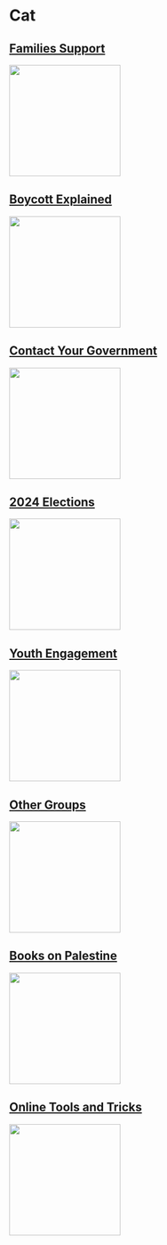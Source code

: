 # Cat

## [Families Support](../../../Families)
<img src="../../../Families/blob/main/SocialPreviewImage.jpg" width="200"/>

## [Boycott Explained](../../../Boycott)
<img src="../../../Boycott/blob/main/SocialPreviewImage.jpg" width="200"/>

## [Contact Your Government](../../../Contact-Your-Government)
<img src="../../../Contact-Your-Government/blob/main/SocialPreviewImage.jpg" width="200"/>

## [2024 Elections](../../../2024-Elections)
<img src="../../../2024-Elections/blob/main/SocialPreviewImage.jpg" width="200"/>

## [Youth Engagement](../../../Youth-Engagement)
<img src="../../../Youth-Engagement/blob/main/SocialPreviewImage.jpg" width="200"/>

## [Other Groups](../../../OtherGroups)
<img src="../../../OtherGroups/blob/main/SocialPreviewImage.jpg" width="200"/>

## [Books on Palestine](../../../Books-on-Palestine)
<img src="../../../Books-on-Palestine/blob/main/SocialPreviewImage.jpg" width="200"/>

## [Online Tools and Tricks](../../../Tools)
<img src="../../../Tools/blob/main/SocialPreviewImage.jpg" width="200"/>





